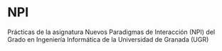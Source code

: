 # NPI
Prácticas de la asignatura Nuevos Paradigmas de Interacción (NPI) del Grado en Ingeniería Informática de la Universidad de Granada (UGR)
